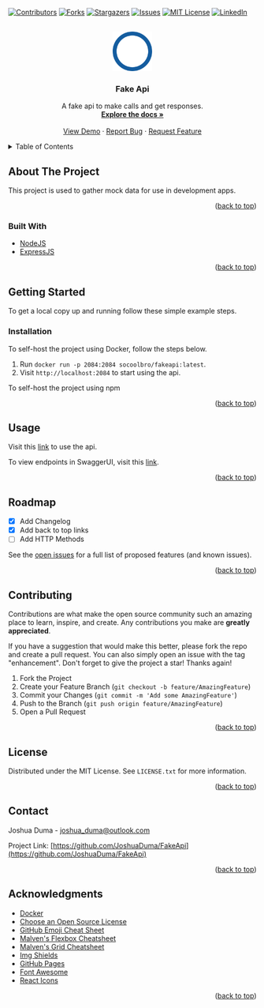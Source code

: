 <div id="top"></div>

[![Contributors][contributors-shield]][contributors-url]
[![Forks][forks-shield]][forks-url]
[![Stargazers][stars-shield]][stars-url]
[![Issues][issues-shield]][issues-url]
[![MIT License][license-shield]][license-url]
[![LinkedIn][linkedin-shield]][linkedin-url]



<!-- PROJECT LOGO --> 
<br />
<div align="center">
  <a href="https://github.com/JoshuaDuma/FakeApi">
    <img src="images/main_logo.png" alt="Logo" width="80" height="80">
  </a>

  <h3 align="center">Fake Api</h3>

  <p align="center">
    A fake api to make calls and get responses.
    <br />
    <a href="https://github.com/JoshuaDuma/FakeApi"><strong>Explore the docs »</strong></a>
    <br />
    <br />
    <a href="https://fakeapi.joshuaduma.ca">View Demo</a>
    ·
    <a href="https://github.com/JoshuaDuma/FakeApi/issues">Report Bug</a>
    ·
    <a href="https://github.com/JoshuaDuma/FakeApi/issues">Request Feature</a>
  </p>
</div>



<!-- TABLE OF CONTENTS -->
<details>
  <summary>Table of Contents</summary>
  <ol>
    <li>
      <a href="#about-the-project">About The Project</a>
      <ul>
        <li><a href="#built-with">Built With</a></li>
      </ul>
    </li>
    <li>
      <a href="#getting-started">Getting Started</a>
      <ul>
        <li><a href="#installation">Installation</a></li>
      </ul>
    </li>
    <li><a href="#usage">Usage</a></li>
    <li><a href="#roadmap">Roadmap</a></li>
    <li><a href="#contributing">Contributing</a></li>
    <li><a href="#license">License</a></li>
    <li><a href="#contact">Contact</a></li>
    <li><a href="#acknowledgments">Acknowledgments</a></li>
  </ol>
</details>



<!-- ABOUT THE PROJECT -->
## About The Project

This project is used to gather mock data for use in development apps.

<p align="right">(<a href="#top">back to top</a>)</p>



### Built With

* [NodeJS](https://nodejs.org/en/)
* [ExpressJS](https://expressjs.com/)

<p align="right">(<a href="#top">back to top</a>)</p>



<!-- GETTING STARTED -->
## Getting Started

To get a local copy up and running follow these simple example steps.



### Installation

To self-host the project using Docker, follow the steps below.

1. Run `docker run -p 2084:2084 socoolbro/fakeapi:latest`.
2. Visit `http://localhost:2084` to start using the api.

To self-host the project using npm

<p align="right">(<a href="#top">back to top</a>)</p>



<!-- USAGE EXAMPLES -->
## Usage

Visit this [link](https://fakeapi.joshuaduma.ca) to use the api.

To view endpoints in SwaggerUI, visit this [link](https://fakeapi.joshuaduma.ca/api-docs). 

<p align="right">(<a href="#top">back to top</a>)</p>



<!-- ROADMAP -->
## Roadmap

- [x] Add Changelog
- [x] Add back to top links
- [ ] Add HTTP Methods

See the [open issues](https://github.com/JoshuaDuma/FakeApi/issues) for a full list of proposed features (and known issues).

<p align="right">(<a href="#top">back to top</a>)</p>



<!-- CONTRIBUTING -->
## Contributing

Contributions are what make the open source community such an amazing place to learn, inspire, and create. Any contributions you make are **greatly appreciated**.

If you have a suggestion that would make this better, please fork the repo and create a pull request. You can also simply open an issue with the tag "enhancement".
Don't forget to give the project a star! Thanks again!

1. Fork the Project
2. Create your Feature Branch (`git checkout -b feature/AmazingFeature`)
3. Commit your Changes (`git commit -m 'Add some AmazingFeature'`)
4. Push to the Branch (`git push origin feature/AmazingFeature`)
5. Open a Pull Request

<p align="right">(<a href="#top">back to top</a>)</p>



<!-- LICENSE -->
## License

Distributed under the MIT License. See `LICENSE.txt` for more information.

<p align="right">(<a href="#top">back to top</a>)</p>



<!-- CONTACT -->
## Contact

Joshua Duma - joshua_duma@outlook.com

Project Link: [https://github.com/JoshuaDuma/FakeApi](https://github.com/JoshuaDuma/FakeApi)

<p align="right">(<a href="#top">back to top</a>)</p>



<!-- ACKNOWLEDGMENTS -->
## Acknowledgments

* [Docker](https://www.docker.com/)
* [Choose an Open Source License](https://choosealicense.com)
* [GitHub Emoji Cheat Sheet](https://www.webpagefx.com/tools/emoji-cheat-sheet)
* [Malven's Flexbox Cheatsheet](https://flexbox.malven.co/)
* [Malven's Grid Cheatsheet](https://grid.malven.co/)
* [Img Shields](https://shields.io)
* [GitHub Pages](https://pages.github.com)
* [Font Awesome](https://fontawesome.com)
* [React Icons](https://react-icons.github.io/react-icons/search)

<p align="right">(<a href="#top">back to top</a>)</p>



<!-- MARKDOWN LINKS & IMAGES -->
<!-- https://www.markdownguide.org/basic-syntax/#reference-style-links -->
[contributors-shield]: https://img.shields.io/github/contributors/JoshuaDuma/FakeApi.svg?style=for-the-badge
[contributors-url]: https://github.com/JoshuaDuma/FakeApi/graphs/contributors
[forks-shield]: https://img.shields.io/github/forks/JoshuaDuma/FakeApi.svg?style=for-the-badge
[forks-url]: https://github.com/JoshuaDuma/FakeApi/network/members
[stars-shield]: https://img.shields.io/github/stars/JoshuaDuma/FakeApi.svg?style=for-the-badge
[stars-url]: https://github.com/JoshuaDuma/FakeApi/stargazers
[issues-shield]: https://img.shields.io/github/issues/JoshuaDuma/FakeApi.svg?style=for-the-badge
[issues-url]: https://github.com/JoshuaDuma/FakeApi/issues
[license-shield]: https://img.shields.io/github/license/JoshuaDuma/FakeApi.svg?style=for-the-badge
[license-url]: https://github.com/JoshuaDuma/FakeApi/blob/master/LICENSE.txt
[linkedin-shield]: https://img.shields.io/badge/-LinkedIn-black.svg?style=for-the-badge&logo=linkedin&colorB=555
[linkedin-url]: https://www.linkedin.com/in/joshuaduma/
[product-screenshot]: images/screenshot.png
